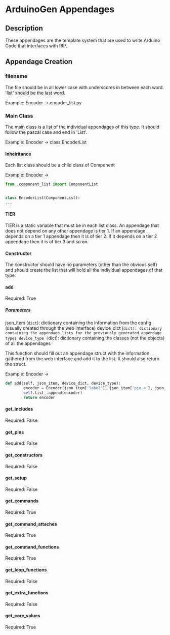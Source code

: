 # ArduinoGen Appendages


## Description
These appendages are the template system that are used to write Arduino Code that interfaces with RIP.


## Appendage Creation

### filename
The file should be in all lower case with underscores in between each word. 'list' should be the last word.

Example: Encoder -> encoder_list.py

### Main Class
The main class is a list of the individual appendages of this type. It should follow the pascal case and end in 'List'.

Example: Encoder -> class EncoderList

#### Inheiritance
Each list class should be a child class of Component

Example: Encoder ->

```python
from .component_list import ComponentList


class EncoderList(ComponentList):
...
```

#### TIER
TIER is a static variable that must be in each list class. An appendage that does not depend on any
other appendage is tier 1. If an appendage depends on a tier 1 appendage then it is of tier 2. If it depends on a tier 2 appendage then it is of tier 3 and so on.


#### Constructor
The constructor should have no parameters (other than the obvious self) and should create the list that will hold all the individual appendages of that type.


#### add
Required: True
##### Parameters
json_item (`dict`): dictionary containing the information from the config (usually created through the web interface)
device_dict (`dict): dictionary containing the appendage lists for the previously generated appendage types
device_type (`dict): dictionary containing the classes (not the objects) of all the appendages

This function should fill out an appendage struct with the information gathered from the web interface and add it to the list. It should also return the struct.

Example: Encoder ->

```python
def add(self, json_item, device_dict, device_type):
        encoder = Encoder(json_item['label'], json_item['pin_a'], json_item['pin_b'], json_item['ticks_per_rev'])
        self.list_.append(encoder)
        return encoder
```

#### get_includes
Required: False


#### get_pins
Required: False

#### get_constructors
Required: False

#### get_setup
Required: False

#### get_commands
Required: True

#### get_command_attaches
Required: True

#### get_command_functions
Required: True

#### get_loop_functions
Required: False

#### get_extra_functions
Required: False

#### get_core_values

Required: True